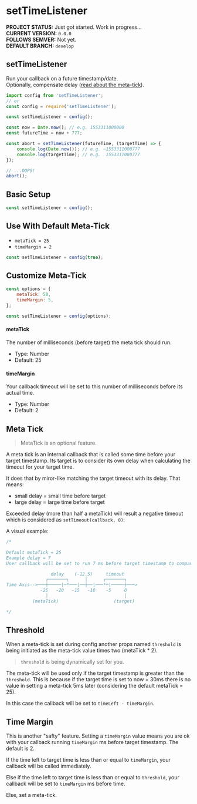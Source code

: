 # setTimeListener

**PROJECT STATUS:** Just got started. Work in progress...  
**CURRENT VERSION:** `0.0.0`  
**FOLLOWS SEMVER:** Not yet.  
**DEFAULT BRANCH:** `develop`  

## setTimeListener
Run your callback on a future timestamp/date.  
Optionally, compensate delay ([read about the meta-tick](#meta%20tick)).

```js
import config from 'setTimeListener';
// or
const config = require('setTimeListener');

const setTimeListener = config();
```

```js
const now = Date.now(); // e.g. 1553311000000
const futureTime = now + 777;

const abort = setTimeListener(futureTime, (targetTime) => {
    console.log(Date.now()); // e.g. ~1553311000777
    console.log(targetTime); // e.g.  1553311000777
});

// ...OOPS!
abort();
```

## Basic Setup
```js
const setTimeListener = config();
```

## Use With Default Meta-Tick
* `metaTick = 25`
* `timeMargin = 2`
```js
const setTimeListener = config(true);
```

## Customize Meta-Tick
```js
const options = {
    metaTick: 50,
    timeMargin: 5,
};

const setTimeListener = config(options);
```
#### metaTick
The number of milliseconds (before target) the meta tick should run.
* Type: Number
* Default: 25

#### timeMargin
Your callback timeout will be set to this number of milliseconds before its actual time.
* Type: Number
* Default: 2



## Meta Tick
> MetaTick is an optional feature.

A meta tick is an internal callback that is called some time before your target timestamp. Its target is to consider its own delay when calculating the timeout for your target time.  

It does that by miror-like matching the target timeout with its delay. That means:
* small delay = small time before target
* large delay = large time before target

Exceeded delay (more than half a metaTick) will result a negative timeout which is considered as `setTimeout(callback, 0)`:

A visual example: 
```js
/*

Default metaTick = 25
Example delay = 7
User callback will be set to run 7 ms before target timestamp to compansate delay.

                 delay    (-12.5)     timeout
               ┌───────┐      │      ┌───────┐
Time Axis-->───┼─────|─*───|──┼──|───*─|─────┼───>
             -25   -20   -15   -10    -5     0
               │                             │
          (metaTick)                     (target)

*/
```

## Threshold
When a meta-tick is set during config another props named `threshold` is being initiated as the meta-tick value times two (metaTick * 2). 

> `threshold` is being dynamically set for you.

The meta-tick will be used only if the target timestamp is greater than the `threshold`. This is because if the target time is set to now + 30ms there is no value in setting a meta-tick 5ms later (considering the default metaTick = 25).

In this case the callback will be set to `timeLeft - timeMargin`.

## Time Margin
This is another "safty" feature. Setting a `timeMargin` value means you are ok with your callback running `timeMargin` ms before target timestamp. The default is 2.

If the time left to target time is less than or equal to `timeMargin`, your callback will be called immediately.

Else if the time left to target time is less than or equal to `threshold`, your callback will be set to `timeMargin` ms before time.

Else, set a meta-tick.